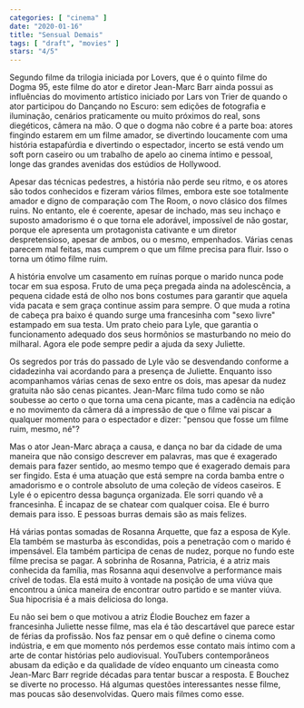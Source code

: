 ```yaml
---
categories: [ "cinema" ]
date: "2020-01-16"
title: "Sensual Demais"
tags: [ "draft", "movies" ]
stars: "4/5"
---
```

Segundo filme da trilogia iniciada por Lovers, que é o quinto filme do Dogma 95, este filme do ator e diretor Jean-Marc Barr ainda possui as influências do movimento artístico iniciado por Lars von Trier de quando o ator participou do Dançando no Escuro: sem edições de fotografia e iluminação, cenários praticamente ou muito próximos do real, sons diegéticos, câmera na mão. O que o dogma não cobre é a parte boa: atores fingindo estarem em um filme amador, se divertindo loucamente com uma história estapafúrdia e divertindo o espectador, incerto se está vendo um soft porn caseiro ou um trabalho de apelo ao cinema íntimo e pessoal, longe das grandes avenidas dos estúdios de Hollywood.

Apesar das técnicas pedestres, a história não perde seu ritmo, e os atores são todos conhecidos e fizeram vários filmes, embora este soe totalmente amador e digno de comparação com The Room, o novo clásico dos filmes ruins. No entanto, ele é coerente, apesar de inchado, mas seu inchaço e suposto amadorismo é o que torna ele adorável, impossível de não gostar, porque ele apresenta um protagonista cativante e um diretor despretensioso, apesar de ambos, ou o mesmo, empenhados. Várias cenas parecem mal feitas, mas cumprem o que um filme precisa para fluir. Isso o torna um ótimo filme ruim.

A história envolve um casamento em ruínas porque o marido nunca pode tocar em sua esposa. Fruto de uma peça pregada ainda na adolescência, a pequena cidade está de olho nos bons costumes para garantir que aquela vida pacata e sem graça continue assim para sempre. O que muda a rotina de cabeça pra baixo é quando surge uma francesinha com "sexo livre" estampado em sua testa. Um prato cheio para Lyle, que garantia o funcionamento adequado dos seus hormônios se masturbando no meio do milharal. Agora ele pode sempre pedir a ajuda da sexy Juliette.

Os segredos por trás do passado de Lyle vão se desvendando conforme a cidadezinha vai acordando para a presença de Juliette. Enquanto isso acompanhamos várias cenas de sexo entre os dois, mas apesar da nudez gratuita não são cenas picantes. Jean-Marc filma tudo como se não soubesse ao certo o que torna uma cena picante, mas a cadência na edição e no movimento da câmera dá a impressão de que o filme vai piscar a qualquer momento para o espectador e dizer: "pensou que fosse um filme ruim, mesmo, né"?

Mas o ator Jean-Marc abraça a causa, e dança no bar da cidade de uma maneira que não consigo descrever em palavras, mas que é exagerado demais para fazer sentido, ao mesmo tempo que é exagerado demais para ser fingido. Esta é uma atuação que está sempre na corda bamba entre o amadorismo e o controle absoluto de uma coleção de vídeos caseiros. E Lyle é o epicentro dessa bagunça organizada. Ele sorri quando vê a francesinha. É incapaz de se chatear com qualquer coisa. Ele é burro demais para isso. E pessoas burras demais são as mais felizes.

Há várias pontas somadas de Rosanna Arquette, que faz a esposa de Kyle. Ela também se masturba às escondidas, pois a penetração com o marido é impensável. Ela também participa de cenas de nudez, porque no fundo este filme precisa se pagar. A sobrinha de Rosanna, Patricia, é a atriz mais conhecida da família, mas Rosanna aqui desenvolve a performance mais crível de todas. Ela está muito à vontade na posição de uma viúva que encontrou a única maneira de encontrar outro partido e se manter viúva. Sua hipocrisia é a mais deliciosa do longa.

Eu não sei bem o que motivou a atriz Élodie Bouchez em fazer a francesinha Juliette nesse filme, mas ela é tão descartável que parece estar de férias da profissão. Nos faz pensar em o quê define o cinema como indústria, e em que momento nós perdemos esse contato mais íntimo com a arte de contar histórias pelo audiovisual. YouTubers contemporâneos abusam da edição e da qualidade de vídeo enquanto um cineasta como Jean-Marc Barr regride décadas para tentar buscar a resposta. E Bouchez se diverte no processo. Há algumas questões interessantes nesse filme, mas poucas são desenvolvidas. Quero mais filmes como esse.
